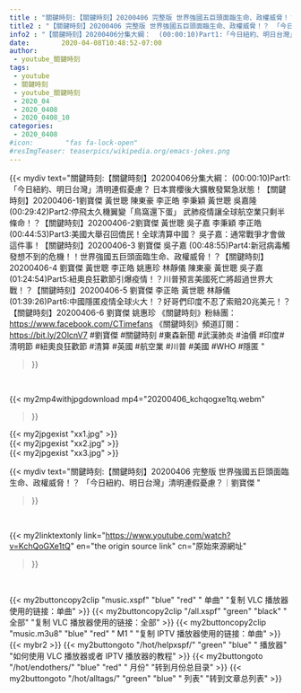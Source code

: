 ```yaml
---
title : "關鍵時刻:【關鍵時刻】20200406 完整版 世界強國五巨頭面臨生命、政權威脅！？ 「今日紐約、明日台灣」清明連假憂慮？｜劉寶傑 "
title2 : "【關鍵時刻】20200406 完整版 世界強國五巨頭面臨生命、政權威脅！？ 「今日紐約、明日台灣」清明連假憂慮？｜劉寶傑 "
info2 : "【關鍵時刻】20200406分集大綱：  (00:00:10)Part1:「今日紐約、明日台灣」清明連假憂慮？ 日本賞櫻後大擴散發緊急狀態！【關鍵時刻】20200406-1劉寶傑 黃世聰 陳東豪 李正皓 李秉穎 黃世聰 吳嘉隆  (00:29:42)Part2:停飛太久機翼變「鳥窩還下蛋」 武肺疫情讓全球航空業只剩半條命！？【關鍵時刻】20200406-2劉寶傑 黃世聰 吳子嘉 李秉穎 李正皓  (00:44:53)Part3:美國大舉召回僑民！全球清算中國？ 吳子嘉：通常戰爭才會做這件事！【關鍵時刻】20200406-3 劉寶傑 吳子嘉  (00:48:55)Part4:新冠病毒觸發想不到的危機！！世界強國五巨頭面臨生命、政權威脅！？【關鍵時刻】20200406-4 劉寶傑 黃世聰 李正皓 姚惠珍 林靜儀 陳東豪 黃世聰 吳子嘉  (01:24:54)Part5:紐奧良狂歡節引爆疫情！？川普預言美國死亡將超過世界大戰！？【關鍵時刻】20200406-5 劉寶傑 李正皓 黃世聰 林靜儀  (01:39:26)Part6:中國隱匿疫情全球火大！？好哥們印度不忍了索賠20兆美元！？【關鍵時刻】20200406-6 劉寶傑 姚惠珍  《關鍵時刻》粉絲團：https://www.facebook.com/CTimefans 《關鍵時刻》頻道訂閱：https://bit.ly/2OlcnV7  #劉寶傑 #關鍵時刻 #東森新聞 #武漢肺炎 #油價 #印度#清明節 #紐奧良狂歡節 #清算 #英國 #航空業 #川普 #美國 #WHO #隱匿 "
date:        2020-04-08T10:48:52-07:00
author:
 - youtube_關鍵時刻
tags:
 - youtube
 - 關鍵時刻
 - youtube_關鍵時刻
 - 2020_04
 - 2020_0408
 - 2020_0408_10
categories:
 - 2020_0408
#icon:        "fas fa-lock-open"
#resImgTeaser: teaserpics/wikipedia.org/emacs-jokes.png
---
```


{{< mydiv text="關鍵時刻:【關鍵時刻】20200406分集大綱：  (00:00:10)Part1:「今日紐約、明日台灣」清明連假憂慮？ 日本賞櫻後大擴散發緊急狀態！【關鍵時刻】20200406-1劉寶傑 黃世聰 陳東豪 李正皓 李秉穎 黃世聰 吳嘉隆  (00:29:42)Part2:停飛太久機翼變「鳥窩還下蛋」 武肺疫情讓全球航空業只剩半條命！？【關鍵時刻】20200406-2劉寶傑 黃世聰 吳子嘉 李秉穎 李正皓  (00:44:53)Part3:美國大舉召回僑民！全球清算中國？ 吳子嘉：通常戰爭才會做這件事！【關鍵時刻】20200406-3 劉寶傑 吳子嘉  (00:48:55)Part4:新冠病毒觸發想不到的危機！！世界強國五巨頭面臨生命、政權威脅！？【關鍵時刻】20200406-4 劉寶傑 黃世聰 李正皓 姚惠珍 林靜儀 陳東豪 黃世聰 吳子嘉  (01:24:54)Part5:紐奧良狂歡節引爆疫情！？川普預言美國死亡將超過世界大戰！？【關鍵時刻】20200406-5 劉寶傑 李正皓 黃世聰 林靜儀  (01:39:26)Part6:中國隱匿疫情全球火大！？好哥們印度不忍了索賠20兆美元！？【關鍵時刻】20200406-6 劉寶傑 姚惠珍  《關鍵時刻》粉絲團：https://www.facebook.com/CTimefans 《關鍵時刻》頻道訂閱：https://bit.ly/2OlcnV7  #劉寶傑 #關鍵時刻 #東森新聞 #武漢肺炎 #油價 #印度#清明節 #紐奧良狂歡節 #清算 #英國 #航空業 #川普 #美國 #WHO #隱匿 "
>}}
<br>


{{< my2mp4withjpgdownload mp4="20200406_kchqogxe1tq.webm"
>}}

{{< my2jpgexist "xx1.jpg" >}}<br>
{{< my2jpgexist "xx2.jpg" >}}<br>
{{< my2jpgexist "xx3.jpg" >}}<br>



{{< mydiv text="關鍵時刻:【關鍵時刻】20200406 完整版 世界強國五巨頭面臨生命、政權威脅！？ 「今日紐約、明日台灣」清明連假憂慮？｜劉寶傑 "
>}}
<br>

{{< my2linktextonly link="https://www.youtube.com/watch?v=KchQoGXe1tQ"
en="the origin source link" cn="原始來源網址"
>}}


<br>

{{< my2buttoncopy2clip "music.xspf"        "blue"   "red"    " 单曲"  "复制 VLC 播放器使用的链接：单曲" >}} {{< my2buttoncopy2clip "/all.xspf"         "green"  "black"  " 全部"  "复制 VLC 播放器使用的链接：全部" >}} {{< my2buttoncopy2clip "music.m3u8"        "blue"   "red"    " M1 "    "复制 IPTV 播放器使用的链接：单曲" >}} {{< mybr2 >}} {{< my2buttongoto      "/hot/helpxspf/"    "green"  "blue"   " 播放器" "如何使用 VLC 播放器或者 IPTV 播放器的教程" >}} {{< my2buttongoto      "/hot/endothers/"   "blue"   "red"    " 月份"   "转到月份总目录" >}} {{< my2buttongoto      "/hot/alltags/"     "green"  "blue"   " 列表"   "转到文章总列表" >}} 
